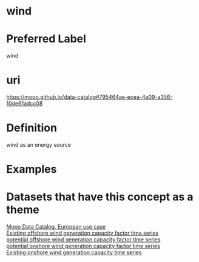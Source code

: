 
wind
====

# Preferred Label
  
wind
# uri
  
https://mopo.github.io/data-catalog#795464ae-ecea-4a09-a356-10de61adcc08
# Definition
  
wind as an energy source
# Examples

# Datasets that have this concept as a theme
  
[Mopo Data Catalog, European use case](None.md)  
[Existing offshore wind generation capacity factor time series ](4241ad70-d5a3-4278-8ca2-15334dccf741.md)  
[potential offshore wind generation capacity factor time series](5b8b1db7-186c-4fab-9584-a87478e41c97.md)  
[potential onshore wind generation capacity factor time series](e857840a-8b0a-491d-9e0b-b6789e28aea6.md)  
[Existing onshore wind generation capacity  time series ](f183c997-9f56-450b-88cc-86ac1eebc93a.md)